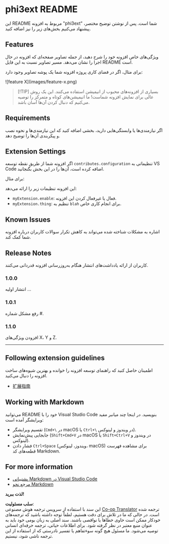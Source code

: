 <!--
CO_OP_TRANSLATOR_METADATA:
{
  "original_hash": "be0b2937160c486180ded27e4f14adeb",
  "translation_date": "2025-07-16T16:33:26+00:00",
  "source_file": "code/07.Lab/01/AIPC/extensions/phi3ext/README.md",
  "language_code": "fa"
}
-->
# phi3ext README

این README مربوط به افزونه "phi3ext" شما است. پس از نوشتن توضیح مختصر، پیشنهاد می‌کنیم بخش‌های زیر را نیز اضافه کنید.

## Features

ویژگی‌های خاص افزونه خود را شرح دهید، از جمله تصاویر صفحه‌ای که افزونه در حال اجرا را نشان می‌دهد. مسیر تصاویر نسبت به این فایل README است.

برای مثال، اگر در فضای کاری پروژه افزونه شما یک پوشه تصاویر وجود دارد:

\!\[feature X\]\(images/feature-x.png\)

> [!TIP] بسیاری از افزونه‌های محبوب از انیمیشن استفاده می‌کنند. این یک روش عالی برای نمایش افزونه شماست! ما انیمیشن‌های کوتاه و متمرکز را توصیه می‌کنیم که دنبال کردن آن‌ها آسان باشد.

## Requirements

اگر نیازمندی‌ها یا وابستگی‌هایی دارید، بخشی اضافه کنید که این نیازمندی‌ها و نحوه نصب و پیکربندی آن‌ها را توضیح دهد.

## Extension Settings

اگر افزونه شما از طریق نقطه توسعه `contributes.configuration` تنظیماتی به VS Code اضافه کرده است، آن‌ها را در این بخش بگنجانید.

برای مثال:

این افزونه تنظیمات زیر را ارائه می‌دهد:

* `myExtension.enable`: فعال یا غیرفعال کردن این افزونه.
* `myExtension.thing`: تنظیم به `blah` برای انجام کاری خاص.

## Known Issues

اشاره به مشکلات شناخته شده می‌تواند به کاهش تکرار سوالات کاربران درباره افزونه شما کمک کند.

## Release Notes

کاربران از ارائه یادداشت‌های انتشار هنگام به‌روزرسانی افزونه قدردانی می‌کنند.

### 1.0.0

انتشار اولیه ...

### 1.0.1

رفع مشکل شماره #.

### 1.1.0

افزودن ویژگی‌های X، Y و Z.

---

## Following extension guidelines

اطمینان حاصل کنید که راهنمای توسعه افزونه را خوانده و بهترین شیوه‌های ساخت افزونه را دنبال می‌کنید.

* [扩展指南](https://code.visualstudio.com/api/references/extension-guidelines?WT.mc_id=aiml-137032-kinfeylo)

## Working with Markdown

می‌توانید README خود را با Visual Studio Code بنویسید. در اینجا چند میانبر مفید ویرایشگر آمده است:

* تقسیم ویرایشگر (`Cmd+\` در macOS یا `Ctrl+\` در ویندوز و لینوکس).
* جابجایی پیش‌نمایش (`Shift+Cmd+V` در macOS یا `Shift+Ctrl+V` در ویندوز و لینوکس).
* فشار دادن `Ctrl+Space` (ویندوز، لینوکس، macOS) برای مشاهده فهرست قطعه‌های کد Markdown.

## For more information

* [پشتیبانی Markdown در Visual Studio Code](http://code.visualstudio.com/docs/languages/markdown?WT.mc_id=aiml-137032-kinfeylo)
* [مرجع نحو Markdown](https://help.github.com/articles/markdown-basics/)

**لذت ببرید!**

**سلب مسئولیت**:  
این سند با استفاده از سرویس ترجمه هوش مصنوعی [Co-op Translator](https://github.com/Azure/co-op-translator) ترجمه شده است. در حالی که ما در تلاش برای دقت هستیم، لطفاً توجه داشته باشید که ترجمه‌های خودکار ممکن است حاوی خطاها یا نواقصی باشند. سند اصلی به زبان بومی خود باید به عنوان منبع معتبر در نظر گرفته شود. برای اطلاعات حیاتی، ترجمه حرفه‌ای انسانی توصیه می‌شود. ما مسئول هیچ گونه سوءتفاهم یا تفسیر نادرستی که از استفاده از این ترجمه ناشی شود، نیستیم.